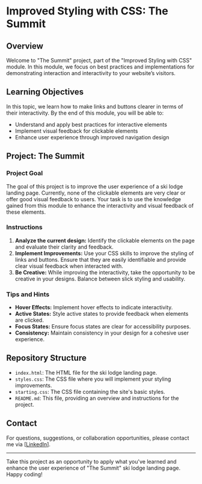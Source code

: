 # Improved Styling with CSS: The Summit

## Overview

Welcome to "The Summit" project, part of the "Improved Styling with CSS" module. In this module, we focus on best practices and implementations for demonstrating interaction and interactivity to your website’s visitors.

## Learning Objectives

In this topic, we learn how to make links and buttons clearer in terms of their interactivity. By the end of this module, you will be able to:

- Understand and apply best practices for interactive elements
- Implement visual feedback for clickable elements
- Enhance user experience through improved navigation design

## Project: The Summit

### Project Goal

The goal of this project is to improve the user experience of a ski lodge landing page. Currently, none of the clickable elements are very clear or offer good visual feedback to users. Your task is to use the knowledge gained from this module to enhance the interactivity and visual feedback of these elements.

### Instructions

1. **Analyze the current design:** Identify the clickable elements on the page and evaluate their clarity and feedback.
2. **Implement Improvements:** Use your CSS skills to improve the styling of links and buttons. Ensure that they are easily identifiable and provide clear visual feedback when interacted with.
3. **Be Creative:** While improving the interactivity, take the opportunity to be creative in your designs. Balance between slick styling and usability.

### Tips and Hints

- **Hover Effects:** Implement hover effects to indicate interactivity.
- **Active States:** Style active states to provide feedback when elements are clicked.
- **Focus States:** Ensure focus states are clear for accessibility purposes.
- **Consistency:** Maintain consistency in your design for a cohesive user experience.

## Repository Structure

- `index.html`: The HTML file for the ski lodge landing page.
- `styles.css`: The CSS file where you will implement your styling improvements.
- `starting.css`: The CSS file containing the site's basic styles.
- `README.md`: This file, providing an overview and instructions for the project.

## Contact

For questions, suggestions, or collaboration opportunities, please contact me via [[LinkedIn](https://www.linkedin.com/in/raphael-carvalho-675147130/)].

---

Take this project as an opportunity to apply what you've learned and enhance the user experience of "The Summit" ski lodge landing page. Happy coding!
